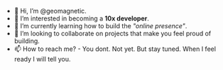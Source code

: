 - 👋 Hi, I’m @geomagnetic.
- 👀 I’m interested in becoming a **10x developer**.
- 🌱 I’m currently learning how to build the _"online presence"_.
- 💞️ I’m looking to collaborate on projects that make you feel proud of building.
- 📫 How to reach me? - You dont. Not yet. But stay tuned. When I feel ready I will tell you.
